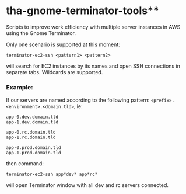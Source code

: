 # tha-gnome-terminator-tools**

Scripts to improve work efficiency with multiple server instances in AWS using the Gnome Terminator.

Only one scenario is supported at this moment:

```terminator-ec2-ssh <pattern1> <pattern2>```

will search for EC2 instances by its names and open SSH connections in separate tabs. Wildcards are supported.

### Example:

If our servers are named according to the following pattern: `<prefix>.<environment>.<domain.tld>`, ie:

```
app-0.dev.domain.tld 
app-1.dev.domain.tld

app-0.rc.domain.tld
app-1.rc.domain.tld

app-0.prod.domain.tld
app-1.prod.domain.tld
```

then command:

```terminator-ec2-ssh app*dev* app*rc*```

will open Terminator window with all dev and rc servers connected.
